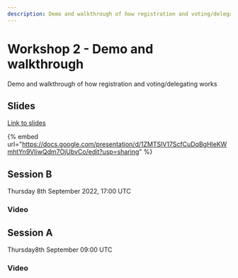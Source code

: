 ```yaml
---
description: Demo and walkthrough of how registration and voting/delegating works
---
```


# Workshop 2 - Demo and walkthrough

Demo and walkthrough of how registration and voting/delegating works

## Slides

[Link to slides](https://docs.google.com/presentation/d/1ZMTSlV17ScfCuDqBgHleKWmhtYn9VIiwQdm7OjUbvCo/edit?usp=sharing)

{% embed url="https://docs.google.com/presentation/d/1ZMTSlV17ScfCuDqBgHleKWmhtYn9VIiwQdm7OjUbvCo/edit?usp=sharing" %}

## Session B <a href="#session-a" id="session-a"></a>

Thursday 8th September 2022, 17:00 UTC

### Video 

## Session A

Thursday8th September 09:00 UTC

### Video
